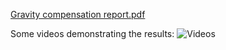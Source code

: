 [Gravity compensation report.pdf](https://github.com/eliferin14/Gravity-compensation/files/14481959/Gravity.compensation.report.pdf)

Some videos demonstrating the results: ![Videos](https://imgur.com/a/Me9zVuN)

